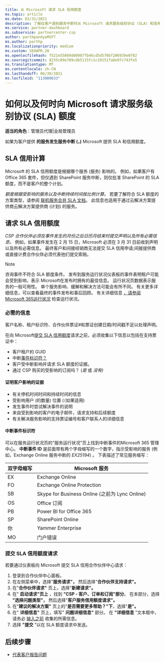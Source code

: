 ```yaml
---
title: 从 Microsoft 请求 SLA 信用额度
ms.topic: article
ms.date: 03/31/2021
description: 了解在客户遇到服务中断时从 Microsoft 请求服务级别协议 (SLA) 和信用额度的好处、限制和过程。
ms.service: partner-dashboard
ms.subservice: partnercenter-csp
author: parthpandyaMSFT
ms.author: parthp
ms.localizationpriority: medium
ms.custom: SEOAPR.20
ms.openlocfilehash: f521e55869d60987fb46cd5d570bf206939e0782
ms.sourcegitcommit: 8235c89e789cdb5115fc1c19151fa8e97c743fe5
ms.translationtype: MT
ms.contentlocale: zh-CN
ms.lasthandoff: 06/30/2021
ms.locfileid: "113080633"
---
```

# <a name="how-and-when-to-request-a-service-level-agreement-sla-credit-from-microsoft"></a>如何以及何时向 Microsoft 请求服务级别协议 (SLA) 额度

**适当的角色**：管理员代理|全局管理员

如果为客户提供 **的服务发生服务中断 (，)** Microsoft 提供 SLA 和信用额度。

## <a name="sla-credit-calculation"></a>SLA 信用计算

Microsoft 的 SLA 信用额度是根据哪个服务 (服务) 影响的。 例如，如果客户有 Office 365 套件，但仅遇到 SharePoint 服务中断，则仅批准 SharePoint 的 SLA 额度，而不是客户的整个计划。

*额度根据受影响的服务以及中断持续时间按比例计算。* 若要了解符合 SLA 额度的方案类型，请参阅 [联机服务合并 SLA 文档](http://www.microsoftvolumelicensing.com/DocumentSearch.aspx?Mode=3&DocumentTypeId=37)。 此信息也适用于通过云解决方案提供商云解决方案提供商 (计划) 的服务。


## <a name="request-an-sla-credit"></a>请求 SLA 信用额度

*CSP 合作伙伴必须在事件发生的月份之后日历月结束时提交声明以及所有必需信息。* 例如，如果事件发生在 2 月 15 日，Microsoft 必须在 3 月 31 日前收到声明以及所有必需信息。 最终客户和间接经销商无法提交 SLA 信用申请;间接提供商或直接计费合作伙伴必须代表他们提交索赔。

> [!NOTE]
> 咨询事件不符合 SLA 额度条件。 发布到服务运行状况仪表板的事件表明租户可能会受到影响，表示 Microsoft在发布时拥有的最佳信息。 运行状况页数据表示服务的一般可用性。 单个服务影响、缓解和解决方法可能会有所不同。 有关更多详细信息，可以查看最终的事件发布和事后回顾。 有关详细信息 [，请参阅Microsoft 365运行状况](/microsoft-365/enterprise/view-service-health#incidents-and-advisories) 检查运行状况。

### <a name="required-information"></a>必需的信息

客户名称、租户标识符、合作伙伴票证#和票证创建日期/时间戳不足以处理声明。

在向 Microsoft[提交 SLA 信用额度](#submit-sla-credit-request)请求之前，必须收集以下信息以包括在支持票证中：

- 客户租户的 GUID
- 中断[事件标识符？](#outage-incident-identifier)
- 客户受中断影响并请求 SLA 额度的证据。
- 通过 CSP 购买的受影响的订阅吗？  (*是* 或 *没有)*

#### <a name="evidence-that-proves-customer-impact"></a>证明客户影响的证据

- 有关停机时间时间和持续时间的信息
- 受影响用户 (的数量) 位置 (（如果适用) 
- 发生事件时尝试解决事件的说明
- 来自受到影响的客户的电子邮件，请求支持和后续额度
- 有关解决服务影响的支持票证编号和客户联系人的详细信息


#### <a name="outage-incident-identifier"></a>中断事件标识符

可以在服务运行状况页的"服务运行状况"页上找到中断事件的Microsoft 365 管理中心。 **中断事件 ID** 是前面带有两个字母缩写的一个数字，指示受影响的服务 (例如，Exchange Online 服务中断的 *EX25194*) 。 下表描述了常见服务缩写：

| 双字母缩写 | Microsoft 服务 |
| ----------------------- | ----------------- |
| EX | Exchange Online |
| FO | Exchange Online Protection |
| SB | Skype for Business Online (之前为 Lync Online)  |
| OS | Office 订阅 |
| PB | Power BI for Office 365 |
| SP | SharePoint Online |
| 你 | Yammer Enterprise |
| MO | 门户错误 |

### <a name="submit-sla-credit-request"></a>提交 SLA 信用额度请求

若要通过仪表板向 Microsoft 提交 SLA 信用合作伙伴中心请求：

1. 登录到合作伙伴中心面板。
2. 在左侧菜单中，选择"**服务请求"，** 然后选择"**合作伙伴支持请求"。**
3. 在"**合作伙伴请求"** 页上，选择"**新建请求"。**
4. 在" **启动请求"页上** ，找到 **"CSP - 客户、订单和订阅"部分**。 在本部分，选择 **"选择问题类型"，** 然后选择"**客户服务信用额度请求"。**
5. 在"**建议的解决方案"** 页上的"**是否需要更多帮助？"下**，选择"**是"。**
6. 在" **详细信息"** 页上，填写" **问题详细信息"** 部分。 在 **"详细信息** "文本框中，请务必 [输入之前](#required-information) 收集的所需信息。
7. 选择 **"提交** "以在 SLA 额度请求中发送。

## <a name="next-steps"></a>后续步骤

- [代表客户报告问题](report-problems-on-behalf-of-a-customer.md)
